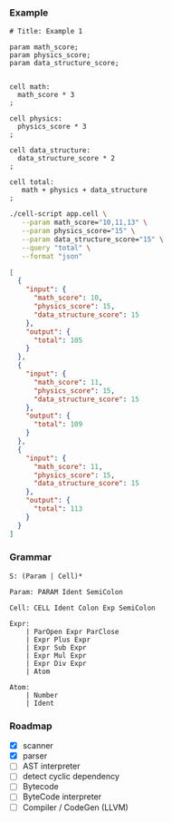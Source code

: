 ### Example

```
# Title: Example 1

param math_score;
param physics_score;
param data_structure_score;


cell math:
  math_score * 3
;

cell physics:
  physics_score * 3
;

cell data_structure:
  data_structure_score * 2
;

cell total:
   math + physics + data_structure
;
```

```sh
./cell-script app.cell \
   --param math_score="10,11,13" \
   --param physics_score="15" \
   --param data_structure_score="15" \
   --query "total" \
   --format "json"
```

```json
[
  {
    "input": {
      "math_score": 10,
      "physics_score": 15,
      "data_structure_score": 15
    },
    "output": {
      "total": 105
    }
  },
  {
    "input": {
      "math_score": 11,
      "physics_score": 15,
      "data_structure_score": 15
    },
    "output": {
      "total": 109
    }
  },
  {
    "input": {
      "math_score": 11,
      "physics_score": 15,
      "data_structure_score": 15
    },
    "output": {
      "total": 113
    }
  }
]
```

### Grammar

```
S: (Param | Cell)*

Param: PARAM Ident SemiColon

Cell: CELL Ident Colon Exp SemiColon

Expr:
    | ParOpen Expr ParClose
    | Expr Plus Expr
    | Expr Sub Expr
    | Expr Mul Expr
    | Expr Div Expr
    | Atom

Atom:
    | Number
    | Ident

```

### Roadmap

- [x] scanner
- [x] parser
- [ ] AST interpreter
- [ ] detect cyclic dependency
- [ ] Bytecode
- [ ] ByteCode interpreter
- [ ] Compiler / CodeGen (LLVM)
